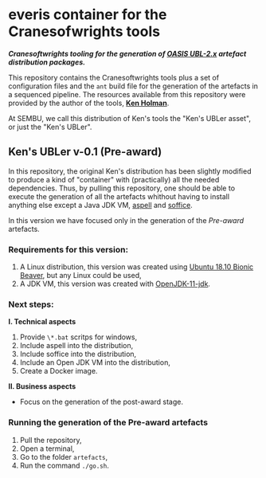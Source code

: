 # everis container for the Cranesofwrights tools

**_Cranesoftwrights tooling for the generation of [OASIS UBL-2.x](http://docs.oasis-open.org/ubl/cs01-UBL-2.2/UBL-2.2.html) artefact distribution packages._**

This repository contains the Cranesoftwrights tools plus a set of configuration files and the `ant` build file for the generation of the artefacts in a sequenced pipeline. The resources available from this repository were provided by the author of the tools, **[Ken Holman](http://www.cranesoftwrights.com/)**. 

At SEMBU, we call this distribution of Ken's tools the "Ken's UBLer asset", or just the "Ken's UBLer".

## Ken's UBLer v-0.1 (Pre-award)

In this repository, the original Ken's distribution has been slightly modified to produce a kind of "container" with (practically) all the needed dependencies. Thus, by pulling this repository, one should be able to execute the generation of all the artefacts whithout having to install anything else except a Java JDK VM, [aspell](http://aspell.net/) and [soffice](http://www.openoffice.org/download/index.html).

In this version we have focused only in the generation of the _Pre-award_ artefacts. 

### Requirements for this version: 

1. A Linux distribution, this version was created using [Ubuntu 18.10 Bionic Beaver](https://wiki.ubuntu.com/BionicBeaver/ReleaseNotes), but any Linux could be used,
2. A JDK VM, this version was created with [OpenJDK-11-jdk](https://openjdk.java.net/projects/jdk/11/).

### Next steps:

**I. Technical aspects**

1. Provide `\*.bat` scritps for windows,
2. Include aspell into the distribution,
3. Include soffice into the distribution,
4. Include an Open JDK VM into the distribution,
5. Create a Docker image.

**II. Business aspects**

* Focus on the generation of the post-award stage.

### Running the generation of the Pre-award artefacts

1. Pull the repository,
2. Open a terminal,
3. Go to the folder `artefacts`,
4. Run the command `./go.sh`.
